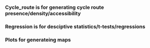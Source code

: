 ### Cycle_route is for generating cycle route presence/density/accessibility
### Regression is for desciptive statistics/t-tests/regressions
### Plots for generateing maps

